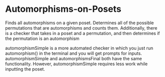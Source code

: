 # Automorphisms-on-Posets
Finds all automorphisms on a given poset. Determines all of the possible permutations that are automorphisms and counts them. 
Additionally, there is a checker that takes in a poset and a permutation, and then determines if the permutation is an automorphism

automorphismSimple is a more automated checker in which you just run automorphism() in the terminal and you will get prompts for inputs.
automorphismSimple and automorphismsFinal both have the same functionality. However, automorphismSimple requires less work while inputting
the poset. 
